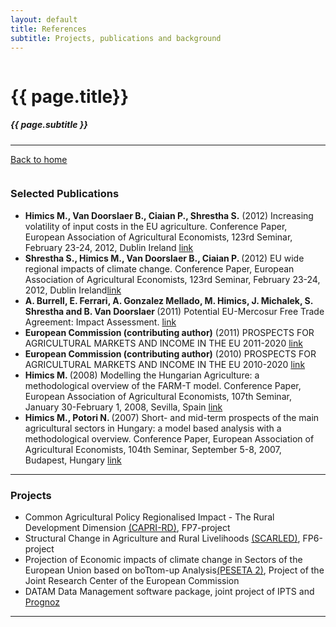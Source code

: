 ```yaml
---
layout: default
title: References
subtitle: Projects, publications and background
---
```


<div class="sixteen column">


<h1>{{ page.title}}</h1>
<h5>{{ page.subtitle }}</h5>
<hr />

 <p> <a href="http://trialsolution.github.com">Back to home</a> </p>
</div>




<div class="two-thirds column">
<h3>Selected Publications</h3>

<ul>
<li> <strong> Himics M., Van Doorslaer B., Ciaian P., Shrestha S.</strong> (2012) Increasing volatility of input costs in the EU agriculture. Conference Paper, European Association of Agricultural Economists, 123rd Seminar, February 23-24, 2012, Dublin Ireland <a href="http://purl.umn.edu/122531" target="_blank">link</a></li>
	
<li> <strong> Shrestha S., Himics M., Van Doorslaer B., Ciaian P. </strong> (2012) EU wide regional impacts of climate change. Conference Paper, European Association of Agricultural Economists, 123rd Seminar, February 23-24, 2012, Dublin Ireland<a href="http://purl.umn.edu/122546" target="_blank">link</a></li>

<li> <strong> A. Burrell, E. Ferrari, A. Gonzalez Mellado, M. Himics, J. Michalek, S. Shrestha and B. Van Doorslaer </strong> (2011) Potential EU-Mercosur Free Trade Agreement: Impact Assessment. <a href="http://ipts.jrc.ec.europa.eu/publications/pub.cfm?id=4819" target="_blank">link</a></li>

<li> <strong> European Commission (contributing author)</strong> (2011) PROSPECTS FOR AGRICULTURAL MARKETS AND INCOME IN THE EU 2011-2020 <a href="http://ec.europa.eu/agriculture/publi/caprep/prospects2011/fullrep_en.pdf" target="_blank">link</a></li>

<li> <strong> European Commission (contributing author)</strong> (2010) PROSPECTS FOR AGRICULTURAL MARKETS AND INCOME IN THE EU 2010-2020 <a href="http://ec.europa.eu/agriculture/publi/caprep/prospects2010/fullrep_en.pdf" target="_blank">link</a></li>

<li> <strong> Himics M. </strong> (2008) Modelling the Hungarian Agriculture: a methodological overview of the FARM-T model. Conference Paper, European Association of Agricultural Economists, 107th Seminar, January 30-February 1, 2008, Sevilla, Spain <a href="http://purl.umn.edu/6697" target="_blank">link</a></li>

<li> <strong> Himics M., Potori N. </strong> (2007) Short- and mid-term prospects of the main agricultural sectors in Hungary: a model based analysis with a methodological overview. Conference Paper, European Association of Agricultural Economists, 104th Seminar, September 5-8, 2007, Budapest, Hungary <a href="http://purl.umn.edu/7844" target="_blank">link</a></li>

</ul>


 <hr/>





<h3>Projects</h3>

<ul>
<li> Common Agricultural Policy Regionalised Impact - The Rural Development Dimension <a href="http://www.ilr.uni-bonn.de/agpo/rsrch/capri-rd/caprird_e.htm" target="_blank">(CAPRI-RD)</a>, FP7-project </li>
<li> Structural Change in Agriculture and Rural Livelihoods <a href="http://scarled.eu/" target="_blank">(SCARLED)</a>, FP6-project </li>
<li> Projection of Economic impacts of climate change in Sectors of the European Union based on boTtom-up Analysis<a href="http://139.191.1.75/peseta/" target="_blank">(PESETA 2)</a>, Project of the Joint Research Center of the European Commission </li>
<li> DATAM Data Management software package, joint project of IPTS and <a href="http://www.prognoz.com/en/index.php" target="_blank">Prognoz</a> </li>

</ul>

<hr/>

</div>


<!-- End Document

<div class="one-third column">
<h3>Professional experience</h3>

  <TABLE> 
    <TR ALIGN=LEFT>
	    <TD>08/2012-       </TD>
		<TD>Research fellow / PhD student at the Institute for Food and Resource Economics <a href="http://www.ilr.uni-bonn.de/agpo/agpo_e.htm" target="_blank">(ILR)</a> at University of Bonn, Germany</TD>
	</TR>
	  <TR ALIGN=LEFT>
	     <TD>08/2009-07/2012</TD>
		 <TD>Postdoc. Researcher at the Institute for Prospective Technological Studies <a href="http://agrilife.jrc.ec.europa.eu/agritrade.html" target="_blank">(IPTS)</a> in Seville, Spain</TD>
	  </TR>
      <TR ALIGN=LEFT>
	     <TD>09/2003-07/2009</TD>
		 <TD>Junior Researcher and then Research Fellow at the Research Institute for Agricultural Economics <a href="http://www.aki.gov.hu" target="_blank">(AKI)</a> in Budapest, Hungary</TD>
	  </TR> 
   </TABLE>

<hr/>



<h3>Education</h3>

  <TABLE>
      <TR ALIGN=LEFT>
	  	<TD>ongoing        </TD>
		<TD>PhD studies in agricultural economics at University of Bonn, Germany</TD>
	  </TR>
	  <TR ALIGN=LEFT>
	  	<TD>2003           </TD>
		<TD>MSC in mathematics at University of Debrecen, Hungary</TD>
	  </TR>
   </TABLE>

 <hr/>

</div>

 -->

